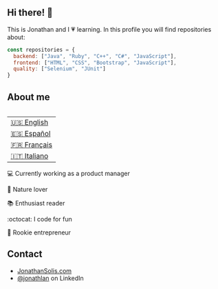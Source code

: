 ## Hi there! 👋
This is Jonathan and I 💗 learning. In this profile you will find repositories about:

```javascript
const repositories = {
  backend: ["Java", "Ruby", "C++", "C#", "JavaScript"],
  frontend: ["HTML", "CSS", "Bootstrap", "JavaScript"],
  quality: ["Selenium", "JUnit"]
}
```

## About me

<table align="right">
 <tr><td><a href="README.md">🇺🇸 English</a></td></tr>
  <tr><td><a href="README_es.md">🇪🇸 Español</a></td></tr>
 <tr><td><a href="README_fr.md">🇫🇷 Français</a></td></tr>
 <tr><td><a href="README_it.md">🇮🇹 Italiano</a></td></tr>
</table>

💻 Currently working as a product manager 

🌄 Nature lover 

📚 Enthusiast reader 

:octocat: I code for fun 

🔱 Rookie entrepreneur

## Contact
- [JonathanSolis.com](https://jonathansolis.com/)
- [@jonathlan](https://www.linkedin.com/in/jonathlan/) on LinkedIn